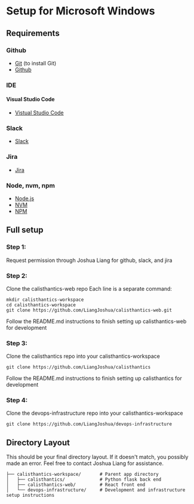 # Setup for Microsoft Windows

## Requirements

### Github
* [Git](https://git-scm.com/downloads) (to install Git)
* [Github](https://github.com/)

### IDE
#### Visual Studio Code
* [Vistual Studio Code](https://code.visualstudio.com/download)

### Slack
* [Slack](https://slack.com/)

### Jira
* [Jira](https://jira.atlassian.com/)

### Node, nvm, npm
* [Node.js](https://nodejs.org/)
* [NVM](https://github.com/coreybutler/nvm-windows)
* [NPM](https://www.npmjs.com/get-npm)

## Full setup

### Step 1:
Request permission through Joshua Liang for github, slack, and jira

### Step 2:
Clone the calisthantics-web repo
Each line is a separate command:

```
mkdir calisthantics-workspace
cd calisthantics-workspace
git clone https://github.com/LiangJoshua/calisthantics-web.git
```

Follow the README.md instructions to finish setting up calisthantics-web for development

### Step 3:
Clone the calisthantics repo into your calisthantics-workspace

```
git clone https://github.com/LiangJoshua/calisthantics
```

Follow the README.md instructions to finish setting up calisthantics for development

### Step 4:
Clone the devops-infrastructure repo into your calisthantics-workspace

```
git clone https://github.com/LiangJoshua/devops-infrastructure
```

## Directory Layout
This should be your final directory layout. If it doesn't match, you possibly made an error. Feel free to contact Joshua Liang for assistance. 

```
├── calisthantics-workspace/       # Parent app directory
│   ├── calisthantics/             # Python flask back end
│   ├── calisthantics-web/         # React front end
│   └── devops-infrastructure/     # Development and infrastructure setup instructions
```